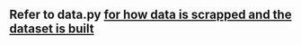 <h2>Refer to data.py <a href = "https://github.com/Pranav-20186017/USL-Clustering/blob/master/data.py"scipt> for how data is scrapped and the dataset is built</h2>
